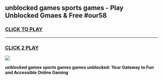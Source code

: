 
## unblocked games sports games - Play Unblocked Gmaes & Free #our58
<h3>
<a href="https://premium.freeplayer.one?title=unblocked_games_sports_games&ref=01M">CLICK TO PLAY</a></h3>
<hr>

<h3>
<a href="https://premium.freeplayer.one?title=unblocked_games_sports_games&ref=01M">CLICK 2 PLAY</a>
  
</h3>

<a href="https://premium.freeplayer.one?title=unblocked_games_sports_games&ref=01M"><img src="https://clearcache.store/games.png"></a>


**unblocked games sports games games unblocked: Your Gateway to Fun and Accessible Online Gaming**
